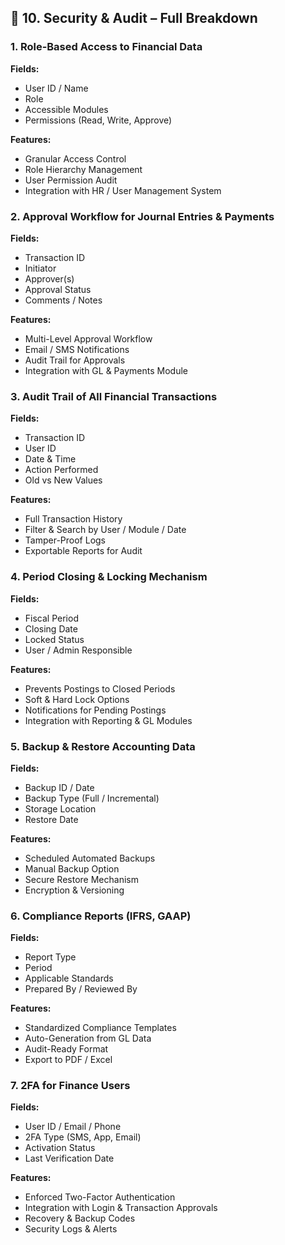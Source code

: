 ## 🔹 10. Security & Audit – Full Breakdown

### 1. Role-Based Access to Financial Data
**Fields:**
- User ID / Name
- Role
- Accessible Modules
- Permissions (Read, Write, Approve)

**Features:**
- Granular Access Control
- Role Hierarchy Management
- User Permission Audit
- Integration with HR / User Management System

### 2. Approval Workflow for Journal Entries & Payments
**Fields:**
- Transaction ID
- Initiator
- Approver(s)
- Approval Status
- Comments / Notes

**Features:**
- Multi-Level Approval Workflow
- Email / SMS Notifications
- Audit Trail for Approvals
- Integration with GL & Payments Module

### 3. Audit Trail of All Financial Transactions
**Fields:**
- Transaction ID
- User ID
- Date & Time
- Action Performed
- Old vs New Values

**Features:**
- Full Transaction History
- Filter & Search by User / Module / Date
- Tamper-Proof Logs
- Exportable Reports for Audit

### 4. Period Closing & Locking Mechanism
**Fields:**
- Fiscal Period
- Closing Date
- Locked Status
- User / Admin Responsible

**Features:**
- Prevents Postings to Closed Periods
- Soft & Hard Lock Options
- Notifications for Pending Postings
- Integration with Reporting & GL Modules

### 5. Backup & Restore Accounting Data
**Fields:**
- Backup ID / Date
- Backup Type (Full / Incremental)
- Storage Location
- Restore Date

**Features:**
- Scheduled Automated Backups
- Manual Backup Option
- Secure Restore Mechanism
- Encryption & Versioning

### 6. Compliance Reports (IFRS, GAAP)
**Fields:**
- Report Type
- Period
- Applicable Standards
- Prepared By / Reviewed By

**Features:**
- Standardized Compliance Templates
- Auto-Generation from GL Data
- Audit-Ready Format
- Export to PDF / Excel

### 7. 2FA for Finance Users
**Fields:**
- User ID / Email / Phone
- 2FA Type (SMS, App, Email)
- Activation Status
- Last Verification Date

**Features:**
- Enforced Two-Factor Authentication
- Integration with Login & Transaction Approvals
- Recovery & Backup Codes
- Security Logs & Alerts

